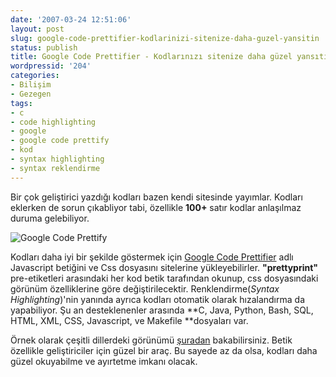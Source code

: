 ```yaml
---
date: '2007-03-24 12:51:06'
layout: post
slug: google-code-prettifier-kodlarinizi-sitenize-daha-guzel-yansitin
status: publish
title: Google Code Prettifier - Kodlarınızı sitenize daha güzel yansıtın
wordpressid: '204'
categories:
- Bilişim
- Gezegen
tags:
- c
- code highlighting
- google
- google code prettify
- kod
- syntax highlighting
- syntax reklendirme
---
```


Bir çok geliştirici yazdığı kodları bazen kendi sitesinde yayımlar. Kodları eklerken de sorun çıkabliyor tabi, özellikle **100+** satır kodlar anlaşılmaz duruma gelebiliyor. 

![Google Code Prettify](http://arsln.org/image/googlecodeprettify.jpg)

Kodları daha iyi bir şekilde göstermek için [Google Code Prettifier](http://code.google.com/p/google-code-prettify/) adlı Javascript betiğini ve Css dosyasını sitelerine yükleyebilirler. **"prettyprint"** pre-etiketleri arasındaki her kod betik tarafından okunup, css dosyasındaki görünüm özelliklerine göre değiştirilecektir. Renklendirme(_Syntax Highlighting_)'nin yanında ayrıca kodları otomatik olarak hızalandırma da yapabiliyor. Şu an desteklenenler arasında **C, Java, Python, Bash, SQL, HTML, XML, CSS, Javascript, ve Makefile **dosyaları var.  

Örnek olarak çeşitli dillerdeki görünümü [şuradan](http://google-code-prettify.googlecode.com/svn/trunk/tests/prettify_test.html) bakabilirsiniz. Betik özellikle geliştiriciler için güzel bir araç. Bu sayede az da olsa, kodları daha güzel okuyabilme ve ayırtetme imkanı olacak. 
